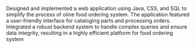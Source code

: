 Designed and implemented a web application using Java, CSS, and SQL to simplify the process of oline food ordering system. The application featured a user-friendly interface for cataloging parts and processing orders. Integrated a robust backend system to 
handle complex queries and ensure data integrity, resulting in a highly efficient platform for food ordering system
